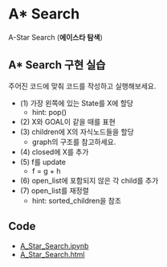 # A* Search

A-Star Search (**에이스타 탐색**)

## A* Search 구현 실습

주어진 코드에 맞춰 코드를 작성하고 실행해보세요.

- (1) 가장 왼쪽에 있는 State를 X에 할당
    - hint: pop()
- (2) X와 GOAL이 같을 때를 표현
- (3) children에 X의 자식노드들을 할당
    - graph의 구조를 참고하세요.
- (4) closed에 X를 추가
- (5) f를 update
    - f = g + h
- (6) open_list에 포함되지 않은 각 child를 추가
- (7) open_list를 재정렬
	- hint: sorted_children을 참조

## Code

- [A_Star_Search.ipynb](./A_Star_Search.ipynb)
- [A_Star_Search.html](./A_Star_Search.html)
